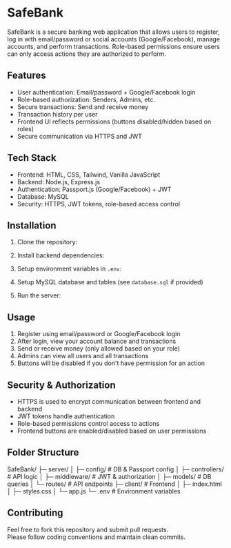 # SafeBank

SafeBank is a secure banking web application that allows users to register, log in with email/password or social accounts (Google/Facebook), manage accounts, and perform transactions. Role-based permissions ensure users can only access actions they are authorized to perform.
## Features

- User authentication: Email/password + Google/Facebook login
- Role-based authorization: Senders, Admins, etc.
- Secure transactions: Send and receive money
- Transaction history per user
- Frontend UI reflects permissions (buttons disabled/hidden based on roles)
- Secure communication via HTTPS and JWT


## Tech Stack

- Frontend: HTML, CSS, Tailwind, Vanilla JavaScript
- Backend: Node.js, Express.js
- Authentication: Passport.js (Google/Facebook) + JWT
- Database: MySQL
- Security: HTTPS, JWT tokens, role-based access control

## Installation

1. Clone the repository:

2. Install backend dependencies:

3. Setup environment variables in `.env`:

4. Setup MySQL database and tables (see `database.sql` if provided)
5. Run the server:

## Usage

1. Register using email/password or Google/Facebook login
2. After login, view your account balance and transactions
3. Send or receive money (only allowed based on your role)
4. Admins can view all users and all transactions
5. Buttons will be disabled if you don't have permission for an action


## Security & Authorization

- HTTPS is used to encrypt communication between frontend and backend
- JWT tokens handle authentication
- Role-based permissions control access to actions
- Frontend buttons are enabled/disabled based on user permissions

## Folder Structure

SafeBank/
├─ server/
│  ├─ config/        # DB & Passport config
│  ├─ controllers/   # API logic
│  ├─ middleware/    # JWT & authorization
│  ├─ models/        # DB queries
│  └─ routes/        # API endpoints
├─ client/           # Frontend
│  ├─ index.html
│  ├─ styles.css
│  └─ app.js
└─ .env              # Environment variables

## Contributing

Feel free to fork this repository and submit pull requests.  
Please follow coding conventions and maintain clean commits.
